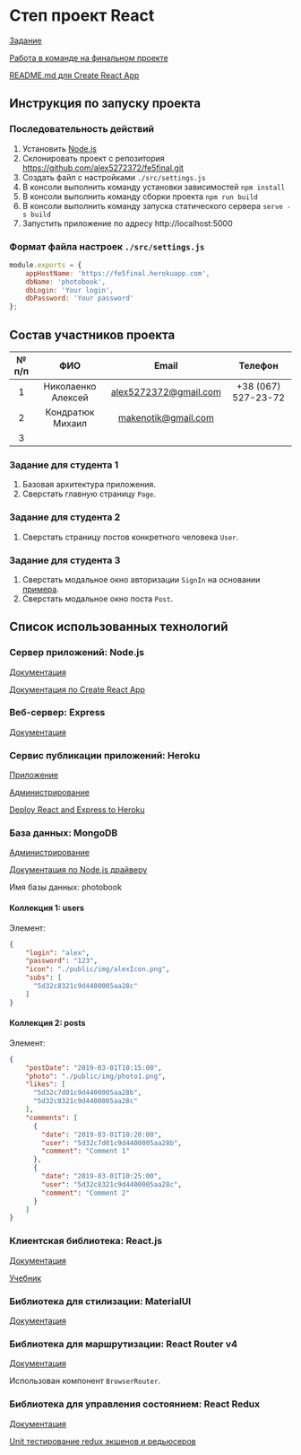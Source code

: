 # Степ проект React
[Задание](https://gitlab.com/dan-it/groups/fe5/tree/master/step-project-instagram)

[Работа в команде на финальном проекте](https://dan-it.gitlab.io/fe-book/teamwork/final.html)

[README.md для Create React App](./CREATE_REACT_APP.md)

## Инструкция по запуску проекта
### Последовательность действий
1. Установить [Node.js](https://nodejs.org/en/download/)
2. Склонировать проект с репозитория https://github.com/alex5272372/fe5final.git
3. Создать файл с настройками `./src/settings.js`
4. В консоли выполнить команду установки зависимостей `npm install`
5. В консоли выполнить команду сборки проекта `npm run build`
6. В консоли выполнить команду запуска статического сервера `serve -s build`
7. Запустить приложение по адресу http://localhost:5000

### Формат файла настроек `./src/settings.js`
```js
module.exports = {
    appHostName: 'https://fe5final.herokuapp.com',
    dbName: 'photobook',
    dbLogin: 'Your login',
    dbPassword: 'Your password'
};
```

## Состав участников проекта

| № п/п | ФИО | Email | Телефон | 
|:------:|:---:|:-----:|:-------:|
| 1 | Николаенко Алексей | alex5272372@gmail.com | +38 (067) 527-23-72 |
| 2 | Кондратюк Михаил | makenotik@gmail.com |  |
| 3 |  |  |  |

### Задание для студента 1
1. Базовая архитектура приложения.
2. Сверстать главную страницу `Page`.

### Задание для студента 2
1. Сверстать страницу постов конкретного человека `User`.

### Задание для студента 3
1. Сверстать модальное окно авторизации `SignIn` на основании [примера](https://github.com/mui-org/material-ui/tree/master/docs/src/pages/getting-started/page-layout-examples/sign-in).
2. Сверстать модальное окно поста `Post`.

## Список использованных технологий
### Cервер приложений: Node.js
[Документация](https://medium.com/devschacht/node-hero-6a07ef8d822d)

[Документация по Create React App](https://facebook.github.io/create-react-app/)

### Веб-сервер: Express
[Документация](https://expressjs.com/ru/)

### Сервис публикации приложений: Heroku
[Приложение](https://fe5final.herokuapp.com/)

[Администрирование](https://dashboard.heroku.com/apps/fe5final)

[Deploy React and Express to Heroku](https://daveceddia.com/deploy-react-express-app-heroku/)

### База данных: MongoDB
[Администрирование](https://cloud.mongodb.com/v2/5cff8dc0cf09a2451565a0d8#clusters)

[Документация по Node.js драйверу](http://mongodb.github.io/node-mongodb-native/3.2/)

Имя базы данных: photobook

#### Коллекция 1: users
Элемент:
```json
{
    "login": "alex",
    "password": "123",
    "icon": "./public/img/alexIcon.png",
    "subs": [
      "5d32c8321c9d4400005aa28c"
    ]
}
```

#### Коллекция 2: posts
Элемент:
```json
{
    "postDate": "2019-03-01T10:15:00",
    "photo": "./public/img/photo1.png",
    "likes": [
      "5d32c7d01c9d4400005aa28b",
      "5d32c8321c9d4400005aa28c"
    ],
    "comments": [
      {
        "date": "2019-03-01T10:20:00",
        "user": "5d32c7d01c9d4400005aa28b",
        "comment": "Comment 1"
      },
      {
        "date": "2019-03-01T10:25:00",
        "user": "5d32c8321c9d4400005aa28c",
        "comment": "Comment 2"
      }     
    ]
}
```

### Клиентская библиотека: React.js
[Документация](https://ru.reactjs.org/)

[Учебник](https://learn-reactjs.ru/home)

### Библиотека для стилизации: MaterialUI
[Документация](https://material-ui.com/ru/getting-started/installation)

### Библиотека для маршрутизации: React Router v4
[Документация](https://habr.com/ru/post/329996/)

Использован компонент `BrowserRouter`.

### Библиотека для управления состоянием: React Redux
[Документация](https://maxfarseer.gitbooks.io/redux-course-ru-v2/content/sozdanie.html)

[Unit тестирование redux экшенов и редьюсеров](https://maxpfrontend.ru/vebinary/unit-testirovanie-redux-ekshenov-i-redyuserov/)